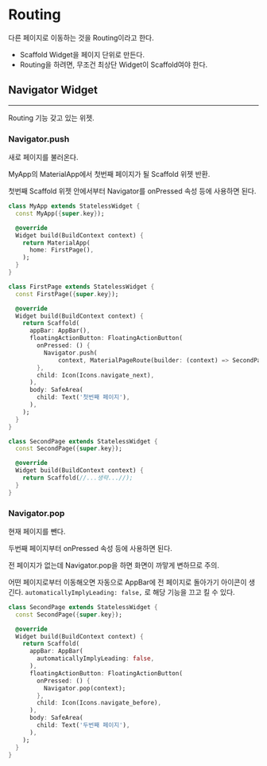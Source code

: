 # Routing

다른 페이지로 이동하는 것을 Routing이라고 한다.

- Scaffold Widget을 페이지 단위로 만든다.
- Routing을 하려면, 무조건 최상단 Widget이 Scaffold여야 한다.

## Navigator Widget

---

Routing 기능 갖고 있는 위젯.

### Navigator.push

새로 페이지를 불러온다.

MyApp의 MaterialApp에서 첫번째 페이지가 될 Scaffold 위젯 반환.

첫번째 Scaffold 위젯 안에서부터 Navigator를 onPressed 속성 등에 사용하면 된다.

```dart
class MyApp extends StatelessWidget {
  const MyApp({super.key});

  @override
  Widget build(BuildContext context) {
    return MaterialApp(
      home: FirstPage(),
    );
  }
}

class FirstPage extends StatelessWidget {
  const FirstPage({super.key});

  @override
  Widget build(BuildContext context) {
    return Scaffold(
      appBar: AppBar(),
      floatingActionButton: FloatingActionButton(
        onPressed: () {
          Navigator.push(
              context, MaterialPageRoute(builder: (context) => SecondPage()));
        },
        child: Icon(Icons.navigate_next),
      ),
      body: SafeArea(
        child: Text('첫번째 페이지'),
      ),
    );
  }
}

class SecondPage extends StatelessWidget {
  const SecondPage({super.key});

  @override
  Widget build(BuildContext context) {
    return Scaffold(//...생략...//);
  }
}
```

### Navigator.pop

현재 페이지를 뺀다.

두번째 페이지부터 onPressed 속성 등에 사용하면 된다.

전 페이지가 없는데 Navigator.pop을 하면 화면이 까맣게 변하므로 주의.

어떤 페이지로부터 이동해오면 자동으로 AppBar에 전 페이지로 돌아가기 아이콘이 생긴다. `automaticallyImplyLeading: false,` 로 해당 기능을 끄고 킬 수 있다.

```dart
class SecondPage extends StatelessWidget {
  const SecondPage({super.key});

  @override
  Widget build(BuildContext context) {
    return Scaffold(
      appBar: AppBar(
        automaticallyImplyLeading: false,
      ),
      floatingActionButton: FloatingActionButton(
        onPressed: () {
          Navigator.pop(context);
        },
        child: Icon(Icons.navigate_before),
      ),
      body: SafeArea(
        child: Text('두번째 페이지'),
      ),
    );
  }
}
```
